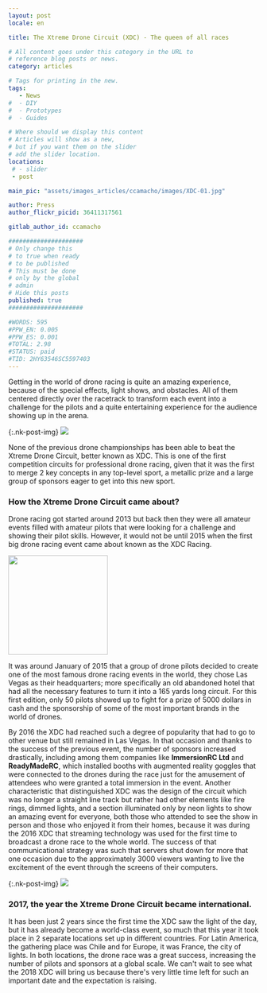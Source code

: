 ```yaml
---
layout: post
locale: en

title: The Xtreme Drone Circuit (XDC) - The queen of all races

# All content goes under this category in the URL to
# reference blog posts or news.
category: articles

# Tags for printing in the new.
tags:
   - News
#  - DIY
#  - Prototypes
#  - Guides

# Where should we display this content
# Articles will show as a new,
# but if you want them on the slider
# add the slider location.
locations:
 # - slider
 - post

main_pic: "assets/images_articles/ccamacho/images/XDC-01.jpg"

author: Press
author_flickr_picid: 36411317561

gitlab_author_id: ccamacho

#####################
# Only change this
# to true when ready
# to be published
# This must be done
# only by the global
# admin
# Hide this posts
published: true
#####################

#WORDS: 595
#PPW_EN: 0.005
#PPW_ES: 0.001
#TOTAL: 2.98
#STATUS: paid
#TID: 2HY63546SC5597403
---
```


Getting in the world of drone racing is quite an
amazing experience, because of the special effects,
light shows, and obstacles.
All of them centered directly over the racetrack to
transform each event into a challenge for the pilots
and a quite entertaining experience for the audience
showing up in the arena.

{:.nk-post-img}
<img src="/assets/images_articles/{{ page.gitlab_author_id }}/images/XDC-02.jpg">

None of the previous drone championships has been able to beat
the Xtreme Drone Circuit, better known as XDC. This is one of
the first competition circuits for professional drone racing,
given that it was the first to merge 2 key concepts in any
top-level sport, a metallic prize and a large group of
sponsors eager to get into this new sport.

### How the Xtreme Drone Circuit came about?

Drone racing got started around 2013 but back then
they were all amateur events filled with amateur
pilots that were looking for a challenge and showing
their pilot skills. However, it would not be until
2015 when the first big drone racing event came about
known as the XDC Racing.

<div class="nk-post-text mt-0">
    <img style="height: 200px;" class="pull-left mt-0" src="/assets/images_articles/{{ page.gitlab_author_id }}/images/XDC-04.jpg" alt="">
        <p class="text-white">
It was around January of 2015 that a group of drone
pilots decided to create one of the most famous drone
racing events in the world, they chose Las Vegas as
their headquarters; more specifically an old abandoned
hotel that had all the necessary features to turn it
into a 165 yards long circuit. For this first edition,
only 50 pilots showed up to fight for a prize of 5000
dollars in cash and the sponsorship of some of the
most important brands in the world of drones.
</p>
</div>

By 2016 the XDC had reached such a degree of popularity that had
to go to other venue but still remained in Las Vegas. In that
occasion and thanks to the success of the previous event, the
number of sponsors increased drastically, including among them
companies like <strong>ImmersionRC Ltd</strong> and <strong>ReadyMadeRC</strong>,
which installed
booths with augmented reality goggles that were connected to the
drones during the race just for the amusement of attendees who
were granted a total immersion in the event. Another characteristic
that distinguished XDC was the design of the circuit which was no
longer  a straight line track but rather had other elements like
fire rings, dimmed lights, and a section  illuminated only by neon
lights to show an amazing event for everyone, both those who attended
to see the show in person and those who enjoyed it from their homes,
because it was during the 2016 XDC that streaming technology was
used for the first time to broadcast a drone race to the whole world.
The success of that communicational strategy was such that servers
shut down for more that one occasion due to the approximately 3000
viewers wanting to live the excitement of the event through the
screens of their computers.

{:.nk-post-img}
<img src="/assets/images_articles/{{ page.gitlab_author_id }}/images/XDC-03.jpg">

### 2017, the year the Xtreme Drone Circuit became international.

It has been just 2 years since the first time the XDC saw the
light of the day, but it has already become a world-class event,
so much that this year it took place in 2 separate locations set
up in different countries. For Latin America, the gathering place
was Chile and for Europe, it was France,  the city of lights.
In both locations, the drone race was a great success, increasing
the number of pilots and sponsors at a global scale. We can't
wait to see what the 2018 XDC will bring us because there's very
little time left for such an important date and the expectation is raising.
